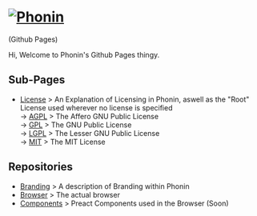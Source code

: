 # [![Phonin](https://phonin.github.io/Branding/icons/phonin.svg)](https://phonin.github.io/Browser/)

(Github Pages)

Hi, Welcome to Phonin's Github Pages thingy.

## Sub-Pages

- [License](https://phonin.github.io/license/) > An Explanation of Licensing in Phonin, aswell as the "Root" License used wherever no license is specified<br/>
  -> [AGPL](https://phonin.github.io/license/AGPL/) > The Affero GNU Public License<br/>
  -> [GPL](https://phonin.github.io/license/GPL/) > The GNU Public License<br/>
  -> [LGPL](https://phonin.github.io/license/LGPL/) > The Lesser GNU Public License<br/>
  -> [MIT](https://phonin.github.io/license/MIT/) > The MIT License<br/>

## Repositories

- [Branding](https://phonin.github.io/Branding/) > A description of Branding within Phonin
- [Browser](https://phonin.github.io/Browser/) > The actual browser
- [Components](https://phonin.github.io/Components/) > Preact Components used in the Browser (Soon)
